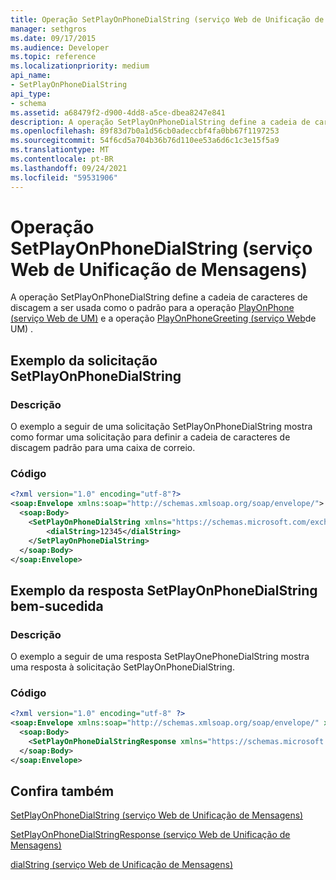 ```yaml
---
title: Operação SetPlayOnPhoneDialString (serviço Web de Unificação de Mensagens)
manager: sethgros
ms.date: 09/17/2015
ms.audience: Developer
ms.topic: reference
ms.localizationpriority: medium
api_name:
- SetPlayOnPhoneDialString
api_type:
- schema
ms.assetid: a68479f2-d900-4dd8-a5ce-dbea8247e841
description: A operação SetPlayOnPhoneDialString define a cadeia de caracteres de discagem a ser usada como padrão para a operação PlayOnPhone (serviço Web de UM) e a operação PlayOnPhoneGreeting (serviço Web de UM).
ms.openlocfilehash: 89f83d7b0a1d56cb0adeccbf4fa0bb67f1197253
ms.sourcegitcommit: 54f6cd5a704b36b76d110ee53a6d6c1c3e15f5a9
ms.translationtype: MT
ms.contentlocale: pt-BR
ms.lasthandoff: 09/24/2021
ms.locfileid: "59531906"
---
```

# <a name="setplayonphonedialstring-operation-um-web-service"></a>Operação SetPlayOnPhoneDialString (serviço Web de Unificação de Mensagens)

A operação SetPlayOnPhoneDialString define a cadeia de caracteres de discagem a ser usada como o padrão para a operação [PlayOnPhone (serviço Web de UM)](playonphone-operation-um-web-service.md) e a operação [PlayOnPhoneGreeting (serviço Web](playonphonegreeting-operation-um-web-service.md)de UM) .
  
## <a name="setplayonphonedialstring-request-example"></a>Exemplo da solicitação SetPlayOnPhoneDialString

### <a name="description"></a>Descrição

O exemplo a seguir de uma solicitação SetPlayOnPhoneDialString mostra como formar uma solicitação para definir a cadeia de caracteres de discagem padrão para uma caixa de correio.
  
### <a name="code"></a>Código

```XML
<?xml version="1.0" encoding="utf-8"?>
<soap:Envelope xmlns:soap="http://schemas.xmlsoap.org/soap/envelope/">
  <soap:Body>
    <SetPlayOnPhoneDialString xmlns="https://schemas.microsoft.com/exchange/services/2006/messages">
        <dialString>12345</dialString>
    </SetPlayOnPhoneDialString>
  </soap:Body>
</soap:Envelope>
```

## <a name="successful-setplayonphonedialstring-response-example"></a>Exemplo da resposta SetPlayOnPhoneDialString bem-sucedida

### <a name="description"></a>Descrição

O exemplo a seguir de uma resposta SetPlayOnePhoneDialString mostra uma resposta à solicitação SetPlayOnPhoneDialString.
  
### <a name="code"></a>Código

```XML
<?xml version="1.0" encoding="utf-8" ?> 
<soap:Envelope xmlns:soap="http://schemas.xmlsoap.org/soap/envelope/" xmlns:xsi="http://www.w3.org/2001/XMLSchema-instance" xmlns:xsd="http://www.w3.org/2001/XMLSchema">
  <soap:Body>
    <SetPlayOnPhoneDialStringResponse xmlns="https://schemas.microsoft.com/exchange/services/2006/messages" /> 
  </soap:Body>
</soap:Envelope>
```

## <a name="see-also"></a>Confira também



[SetPlayOnPhoneDialString (serviço Web de Unificação de Mensagens)](setplayonphonedialstring-um-web-service.md)
  
[SetPlayOnPhoneDialStringResponse (serviço Web de Unificação de Mensagens)](setplayonphonedialstringresponse-um-web-service.md)
  
[dialString (serviço Web de Unificação de Mensagens)](dialstring-um-web-service.md)

